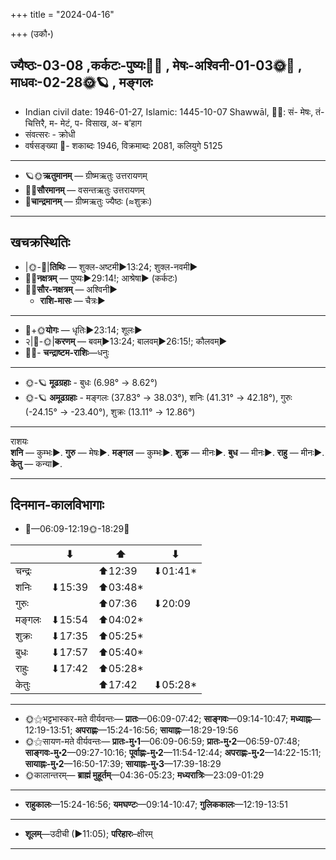 +++
title = "2024-04-16"

+++
(उकौ॰)
## ज्यैष्ठः-03-08  ,कर्कटः-पुष्यः🌛🌌  ,  मेषः-अश्विनी-01-03🌞🌌  ,  माधवः-02-28🌞🪐  , मङ्गलः
- Indian civil date: 1946-01-27, Islamic: 1445-10-07 Shawwāl, 🌌🌞: सं- मेषः, तं- चित्तिरै, म- मेटं, प- विसाख, अ- ब’हाग
- संवत्सरः - क्रोधी
- वर्षसङ्ख्या 🌛- शकाब्दः 1946, विक्रमाब्दः 2081, कलियुगे 5125
___________________
- 🪐🌞**ऋतुमानम्** — ग्रीष्मऋतुः उत्तरायणम्
- 🌌🌞**सौरमानम्** — वसन्तऋतुः उत्तरायणम्
- 🌛**चान्द्रमानम्** — ग्रीष्मऋतुः ज्यैष्ठः (≈शुक्रः)
___________________


## खचक्रस्थितिः
- |🌞-🌛|**तिथिः** — शुक्ल-अष्टमी►13:24; शुक्ल-नवमी►  
- 🌌🌛**नक्षत्रम्** — पुष्यः►29:14!; आश्रेषा► (कर्कटः)  
- 🌌🌞**सौर-नक्षत्रम्** — अश्विनी►  
  - **राशि-मासः** — चैत्रः► 
___________________
- 🌛+🌞**योगः** — धृतिः►23:14; शूलः►  
- २|🌛-🌞|**करणम्** — बवम्►13:24; बालवम्►26:15!; कौलवम्►  
- 🌌🌛- **चन्द्राष्टम-राशिः**—धनुः  
___________________
- 🌞-🪐 **मूढग्रहाः** - बुधः (6.98° → 8.62°)
- 🌞-🪐 **अमूढग्रहाः** - मङ्गलः (37.83° → 38.03°), शनिः (41.31° → 42.18°), गुरुः (-24.15° → -23.40°), शुक्रः (13.11° → 12.86°)
___________________
राशयः  
**शनि** — कुम्भः►. **गुरु** — मेषः►. **मङ्गल** — कुम्भः►. **शुक्र** — मीनः►. **बुध** — मीनः►. **राहु** — मीनः►. **केतु** — कन्या►. 
___________________


## दिनमान-कालविभागाः
- 🌅—06:09-12:19🌞-18:29🌇  

|      |⬇     |⬆     |⬇     |
|------|-----|-----|------|
|चन्द्रः|     |⬆12:39 |⬇01:41*|
|शनिः   |⬇15:39 |⬆03:48*|     |
|गुरुः  |     |⬆07:36 |⬇20:09 |
|मङ्गलः |⬇15:54 |⬆04:02*|     |
|शुक्रः |⬇17:35 |⬆05:25*|     |
|बुधः   |⬇17:57 |⬆05:40*|     |
|राहुः  |⬇17:42 |⬆05:28*|     |
|केतुः  |     |⬆17:42 |⬇05:28*|
___________________
- 🌞⚝भट्टभास्कर-मते वीर्यवन्तः— **प्रातः**—06:09-07:42; **साङ्गवः**—09:14-10:47; **मध्याह्नः**—12:19-13:51; **अपराह्णः**—15:24-16:56; **सायाह्नः**—18:29-19:56  
- 🌞⚝सायण-मते वीर्यवन्तः— **प्रातः-मु॰1**—06:09-06:59; **प्रातः-मु॰2**—06:59-07:48; **साङ्गवः-मु॰2**—09:27-10:16; **पूर्वाह्णः-मु॰2**—11:54-12:44; **अपराह्णः-मु॰2**—14:22-15:11; **सायाह्नः-मु॰2**—16:50-17:39; **सायाह्नः-मु॰3**—17:39-18:29  
- 🌞कालान्तरम्— **ब्राह्मं मुहूर्तम्**—04:36-05:23; **मध्यरात्रिः**—23:09-01:29  
___________________
- **राहुकालः**—15:24-16:56; **यमघण्टः**—09:14-10:47; **गुलिककालः**—12:19-13:51  
___________________
- **शूलम्**—उदीची (►11:05); **परिहारः**–क्षीरम्  
___________________
